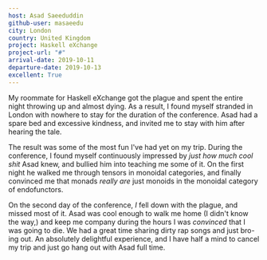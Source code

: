 ```yaml
---
host: Asad Saeeduddin
github-user: masaeedu
city: London
country: United Kingdom
project: Haskell eXchange
project-url: "#"
arrival-date: 2019-10-11
departure-date: 2019-10-13
excellent: True
---
```


My roommate for Haskell eXchange got the plague and spent the entire night
throwing up and almost dying. As a result, I found myself stranded in London
with nowhere to stay for the duration of the conference. Asad had a spare bed
and excessive kindness, and invited me to stay with him after hearing the tale.

The result was some of the most fun I've had yet on my trip. During the
conference, I found myself continuously impressed by *just how much cool shit*
Asad knew, and bullied him into teaching me some of it. On the first night he
walked me through tensors in monoidal categories, and finally convinced me that
monads *really are* just monoids in the monoidal category of endofunctors.

On the second day of the conference, *I* fell down with the plague, and missed
most of it. Asad was cool enough to walk me home (I didn't know the way,) and
keep me company during the hours I was *convinced* that I was going to die. We
had a great time sharing dirty rap songs and just bro-ing out. An absolutely
delightful experience, and I have half a mind to cancel my trip and just go hang
out with Asad full time.

